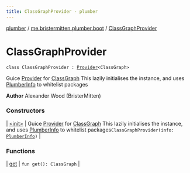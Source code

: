 ```yaml
---
title: ClassGraphProvider - plumber
---
```


[plumber](../../index.html) / [me.bristermitten.plumber.boot](../index.html) / [ClassGraphProvider](./index.html)

# ClassGraphProvider

`class ClassGraphProvider : `[`Provider`](https://google.github.io/guice/api-docs/latest/javadoc/com/google/inject/Provider.html)`<ClassGraph>`

Guice [Provider](https://google.github.io/guice/api-docs/latest/javadoc/com/google/inject/Provider.html) for [ClassGraph](#)
This lazily initialises the instance, and uses [PlumberInfo](../-plumber-info/index.html) to whitelist packages

**Author**
Alexander Wood (BristerMitten)

### Constructors

| [&lt;init&gt;](-init-.html) | Guice [Provider](https://google.github.io/guice/api-docs/latest/javadoc/com/google/inject/Provider.html) for [ClassGraph](#) This lazily initialises the instance, and uses [PlumberInfo](../-plumber-info/index.html) to whitelist packages`ClassGraphProvider(info: `[`PlumberInfo`](../-plumber-info/index.html)`)` |

### Functions

| [get](get.html) | `fun get(): ClassGraph` |

